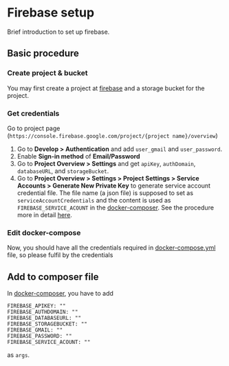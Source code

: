 # Firebase setup
Brief introduction to set up firebase.

## Basic procedure
### Create project & bucket
You may first create a project at [firebase](https://console.firebase.google.com) and a storage bucket for the project.

### Get credentials
Go to project page (`https://console.firebase.google.com/project/{project name}/overview`)
1. Go to **Develop > Authentication** and add `user_gmail` and `user_password`.
2. Enable **Sign-in method** of **Email/Password**
3. Go to **Project Overview > Settings** and get `apiKey`, `authDomain`, `databaseURL`, and `storageBucket`.
4. Go to **Project Overview > Settings > Project Settings > Service Accounts > Generate New Private Key** to
 generate service account credential file.
 The file name (a json file) is supposed to set as `serviceAccountCredentials` and the content is used as `FIREBASE_SERVICE_ACOUNT` in the [docker-composer](./docker-compose.yml).
 See the procedure more in detail [here](https://stackoverflow.com/questions/41082171/firebase-permission-denied-with-pyrebase-library/41253388#41253388).  

### Edit docker-compose
Now, you should have all the credentials required in [docker-compose.yml](../docker-compose.yml) file, so 
please fulfil by the credentials 

## Add to composer file
In [docker-composer](./docker-compose.yml), you have to add

```
FIREBASE_APIKEY: ""
FIREBASE_AUTHDOMAIN: ""
FIREBASE_DATABASEURL: ""
FIREBASE_STORAGEBUCKET: ""
FIREBASE_GMAIL: ""
FIREBASE_PASSWORD: ""
FIREBASE_SERVICE_ACOUNT: ""
```

as `args`.

